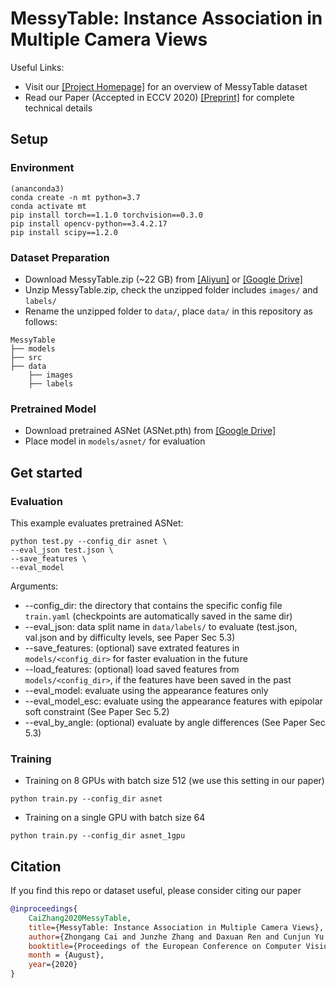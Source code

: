 # **MessyTable: Instance Association in Multiple Camera Views**

Useful Links:
* Visit our [[Project Homepage]](https://caizhongang.github.io/projects/MessyTable/) for an overview of MessyTable dataset
* Read our Paper (Accepted in ECCV 2020) [[Preprint]](https://arxiv.org/pdf/2007.14878.pdf) for complete technical details

## Setup
### Environment
```
(ananconda3)
conda create -n mt python=3.7
conda activate mt
pip install torch==1.1.0 torchvision==0.3.0
pip install opencv-python==3.4.2.17
pip install scipy==1.2.0
```

### Dataset Preparation
* Download MessyTable.zip (~22 GB) from [[Aliyun]](https://openmmlab.oss-cn-hangzhou.aliyuncs.com/datasets/MessyTable.zip) or [[Google Drive]](https://drive.google.com/file/d/1i4mJz9xsDwhzWes7sVLXuhLKP9eNtbBG/view?usp=sharing)
* Unzip MessyTable.zip, check the unzipped folder includes `images/` and `labels/`
* Rename the unzipped folder to `data/`, place `data/` in this repository as follows:
```
MessyTable
├── models
├── src
├── data
    ├── images
    ├── labels
```

### Pretrained Model
* Download pretrained ASNet (ASNet.pth) from [[Google Drive]](https://drive.google.com/file/d/1VMKYeUSlUpnwLRdtDtygpkYpVWgGAm46/view?usp=sharing)
* Place model in `models/asnet/` for evaluation

## Get started
### Evaluation
This example evaluates pretrained ASNet: 
```
python test.py --config_dir asnet \
--eval_json test.json \
--save_features \
--eval_model
```
Arguments:
* --config_dir: the directory that contains the specific config file `train.yaml` (checkpoints are automatically saved in the same dir)
* --eval_json: data split name in `data/labels/` to evaluate (test.json, val.json and by difficulty levels, see Paper Sec 5.3)
* --save_features: (optional) save extrated features in `models/<config_dir>` for faster evaluation in the future
* --load_features: (optional) load saved features from `models/<config_dir>`, if the features have been saved in the past
* --eval_model: evaluate using the appearance features only
* --eval_model_esc: evaluate using the appearance features with epipolar soft constraint (See Paper Sec 5.2)
* --eval_by_angle: (optional) evaluate by angle differences (See Paper Sec 5.3)

### Training
* Training on 8 GPUs with batch size 512 (we use this setting in our paper)
```
python train.py --config_dir asnet
```
* Training on a single GPU with batch size 64
```
python train.py --config_dir asnet_1gpu
```
## Citation
If you find this repo or dataset useful, please consider citing our paper
```bibtex
@inproceedings{
    CaiZhang2020MessyTable,
    title={MessyTable: Instance Association in Multiple Camera Views},
    author={Zhongang Cai and Junzhe Zhang and Daxuan Ren and Cunjun Yu and Haiyu Zhao and Shuai Yi and Chai Kiat Yeo and Chen Change Loy},
    booktitle={Proceedings of the European Conference on Computer Vision (ECCV)},
    month = {August},
    year={2020}
}
```


